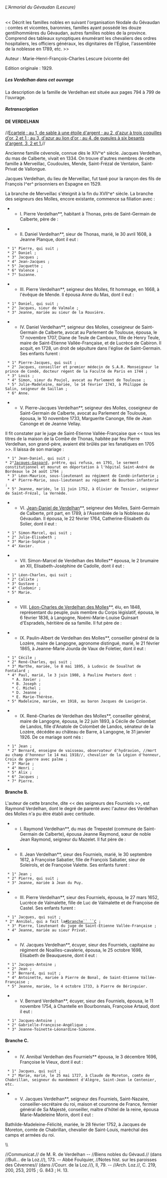 ###### L\'Armorial du Gévaudan (Lescure)

\<\< Décrit les familles nobles en suivant l\'organisation féodale du
Gévaudan : comtes et vicomtes, baronnies, familles ayant possédé les
douze gentilhommières du Gévaudan, autres familles nobles de la
province. Comprend des tableaux synoptiques énumérant les chevaliers des
ordres hospitaliers, les officiers généraux, les dignitaires de
l\'Eglise, l\'assemblée de la noblesse en 1789, etc. \>\>

Auteur : Marie-Henri-François-Charles Lescure (vicomte de)

Edition originale : 1929.

##### Les Verdelhan dans cet ouvrage

La description de la famille de Verdelhan est située aux pages 794 à 799
de l\'ouvrage.

##### Retranscription

#### DE VERDELHAN

//[Ecartelé : au 1, de sable à une étoile d\'argent ; au 2, d\'azur à
trois coquilles d\'or, 2 et 1 ; au 3, d\'azur au lion d\'or ; au 4, de
gueules à six besants d\'argent, 3, 2 et
1.](Armoiries_des_Verdelhan)//

Ancienne famille cévenole, connue dès le XIV^e^ siècle. Jacques
Verdelhan, du mas de Calberte, vivait en 1334. On trouve d\'autres
membres de cette famille à Merveillac, Coudoules, Mende, Saint-Frézal de
Ventalon, Saint-Privat de Vallongue.

Jacques Verdelhan, du lieu de Merveillac, fut taxé pour la rançon des
fils de François I^er^ prisonniers en Espagne en 1529.

La branche de Merveillac s\'éteignit à la fin du XVII^e^ siècle. La
branche des seigneurs des Molles, encore existante, commence sa
filiation avec :

-   -   I. Pierre Verdelhan\*\*, habitant à Thonas, près de
        Saint-Germain de Calberte, père de :

<!-- -->

-   -   II\. Daniel Verdelhan\*\*, sieur de Thonas, marié, le 30 avril 1608, à
        Jeanne Planque, dont il eut :

` * 1° Pierre, qui suit ;`\
` * 2° Daniel ;`\
` * 3° Jacques ;`\
` * 4° Jean-Jacques ;`\
` * 5° Jacquette ;`\
` * 6° Valence ;`\
` * 7° Suzanne.`

-   -   III\. Pierre Verdelhan\*\*, seigneur des Molles, fit hommage, en 1668, à
        l\'évêque de Mende. Il épousa Anne du Mas, dont il eut :

` * 1° Daniel, qui suit ;`\
` * 2° Jacques, sieur de Valmale ;`\
` * 3° Jeanne, mariée au sieur de la Rouvière.`

-   -   IV\. Daniel Verdelhan\*\*, seigneur des Molles, coseigneur de
        Saint-Germain de Calberte, avocat au Parlement de Toulouse, épousa, le
        17 novembre 1707, Diane de Teule de Camboux, fille de Henry Teule, maire
        de Saint-Etienne Vallée-Française, et de Lucrèce de Cabiron. Il acquit,
        en 1728, un droit de sépulture dans l\'église de Saint-Germain. Ses
        enfants furent :

` * 1° Pierre-Jacques, qui suit ;`\
` * 2° Jacques, conseiller et premier médecin de S.A.R. Monseigneur le prince de Condé, docteur régent de la Faculté de Paris en 1744 ;`\
` * 3° Louis ;`\
` * 4° Simon, sieur du Poujol, avocat au Parlement de Toulouse ;`\
` * 5° Julie-Madeleine, mariée, le 14 février 1743, à Philippe de Salin, seigneur de Saillan ;`\
` * 6° Anne.`

-   -   V. Pierre-Jacques Verdelhan\*\*, seigneur des Molles, coseigneur
        de Saint-Germain de Calberte, avocat au Parlement de Toulouse,
        épousa, le 10 novembre 1733, Marguerite Canonge, fille de Jean
        Canonge et de Jeanne Vellay.

Il fit constater par le juge de Saint-Etienne Vallée-Française que \<\<
tous les titres de la maison de la Combe de Thonas, habitée par feu
Pierre Verdelhan, son grand-père, avaient été brûlés par les fanatiques
en 1705 \>\>. Il laissa de son mariage :

` * 1° Jean-Daniel, qui suit ;`\
` * 2° `[`Jacques-Gaspard`](Jacques-Gaspard_Verdelhan_des_Molles_(1739-1794))`, prêtre, qui refusa, en 1791, le serment constitutionnel et mourut en déportation à l'hôpital Saint-André de Bordeaux le 24 août 1794 ;`\
` * 3° Léon-Maurice, sous-lieutenant au régiment de Condé-infanterie ;`\
` * 4° Pierre-Marie, sous-lieutenant au régiment de Bourbon-infanterie ;`\
` * 5° Jeanne, mariée, le 11 juin 1752, à Olivier de Tessier, seigneur de Saint-Frézal, la Vernède.`

-   -   VI\. [Jean-Daniel de
        Verdelhan](Jean-Daniel_Verdelhan_des_Molles_(1737-1822))\*\*,
        seigneur des Molles, Saint-Germain de Calberte, prit part, en 1789, à
        l\'Assemblée de la Noblesse du Gévaudan. Il épousa, le 22 février 1764,
        Catherine-Elisabeth du Solier, dont il eut :

` * 1° Simon-Marcel, qui suit ;`\
` * 2° Julie-Elisabeth ;`\
` * 3° Marie-Sophie ;`\
` * 4° Xavier.`

-   -   VII\. Simon-Marcel de Verdelhan des Molles\*\* épousa, le 2 brumaire an
        XII, Elisabeth-Joséphine de Cadolle, dont il eut :

` * 1° Léon-Charles, qui suit ;`\
` * 2° Calixte ;`\
` * 3° Gustave ;`\
` * 4° Clodomir ;`\
` * 5° Marie.`

-   -   VIII\. [Léon-Charles de Verdelhan des
        Molles](Charles-Léon_Verdelhan_des_Molles_(1805-1868))\*\*,
        élu, en 1848, représentant du peuple, puis membre du Corps législatif,
        épousa, le 6 février 1836, à Langogne, Noémi-Marie-Louise Quinsart
        d\'Espradels, héritière de sa famille. Il fut père de :

<!-- -->

-   -   IX\. Paulin-Albert de Verdelhan des Molles\*\*, conseiller général de la
        Lozère, maire de Langogne, agronome distingué, marié, le 21 février
        1865, à Jeanne-Marie Jourda de Vaux de Foletier, dont il eut :

` * 1° Cécile ;`\
` * 2° René-Charles, qui suit ;`\
` * 3° Marthe, mariée, le 8 mai 1895, à Ludovic de Soualhat de Fontalard ;`\
` * 4° Paul, marié, le 3 juin 1908, à Pauline Peeters dont :`\
`   * A. Xavier ;`\
`   * B. Joseph ;`\
`   * C. Michel ;`\
`   * D. Jeanne ;`\
`   * E. Marie-Thérèse.`\
` * 5° Madeleine, mariée, en 1918, au baron Jacques de Lavigerie.`

-   -   IX\. René-Charles de Verdelhan des Molles\*\*, conseiller général, maire
        de Langogne, épousa, le 22 juin 1893, à Cécile de Colombet de Landos,
        fille d\'Anatole de Colombet de Landos, sénateur de la Lozère, décédée
        au château de Barre, à Langogne, le 31 janvier 1926. De ce mariage sont
        nés :

` * 1° Jean ;`\
` * 2° Bernard, enseigne de vaisseau, observateur d'hydravion, //mort au champ d'honneur le 14 mai 1918//, chevalier de la Légion d'honneur, Croix de guerre avec palme ;`\
` * 3° Marie ;`\
` * 4° Henri ;`\
` * 5° Alix ;`\
` * 6° Jacques ;`\
` * 7° Pierre.`

#### Branche B.

L\'auteur de cette branche, dite \<\< des seigneurs des Fourniels \>\>,
est Raymond Verdelhan, dont le degré de parenté avec l\'auteur des
Verdelhan des Molles n\'a pu être établi avec certitude.

-   -   I. Raymond Verdelhan\*\*, du mas de Trepestel (commune de
        Saint-Germain de Calberte), épousa Jeanne Raymond, sœur de noble
        Jean Raymond, seigneur du Mazelet. Il fut père de :

<!-- -->

-   -   II\. Jean Verdelhan\*\*, sieur des Fourniels, marié, le 30 septembre
        1612, à Françoise Sabatier, fille de François Sabatier, sieur de
        Soleirols, et de Françoise Valette. Ses enfants furent :

` * 1° Jean ;`\
` * 2° Pierre, qui suit ;`\
` * 3° Jeanne, mariée à Jean du Puy.`

-   -   III\. Pierre Verdelhan\*\*, sieur des Fourniels, épousa, le 27 mars 1652,
        Lucrèce de Valmalette, fille de Luc de Valmalette et de Françoise de
        Castel. Ses enfants furent :

` * 1° Jacques, qui suit ;`\
` * 2° Annibal, qui a fait la `[`#branche`` ``C`](#branche_C)` ;`\
` * 3° Pierre, lieutenant du juge de Saint-Etienne Vallée-Française ;`\
` * 4° Jeanne, mariée au sieur Privat.`

-   -   IV\. Jacques Verdelhan\*\*, écuyer, sieur des Fourniels, capitaine au
        régiment de Noailles-cavalerie, épousa, le 25 octobre 1698, Elisabeth de
        Beauquesne, dont il eut :

` * 1° Jacques-Antoine ;`\
` * 2° Jean ;`\
` * 3° Bernard, qui suit ;`\
` * 4° Antoinette, mariée à Pierre de Bonal, de Saint-Etienne Vallée-Française ;`\
` * 5° Jeanne, mariée, le 4 octobre 1733, à Pierre de Béringuier.`

-   -   V. Bernard Verdelhan\*\*, écuyer, sieur des Fourniels, épousa,
        le 11 novembre 1754, à Chantelle en Bourbonnais, Françoise
        Artaud, dont il eut :

` * 1° Jacques-Antoine ;`\
` * 2° Gabrielle-Françoise-Angélique ;`\
` * 3° Jeanne-Toinette-Léonardine-Simonne.`

#### Branche C.

-   -   IV\. Annibal Verdelhan des Fourniels\*\* épousa, le 3 décembre 1696,
        Françoise le Vieux, dont il eut :

` * 1° Jacques, qui suit ;`\
` * 2° Marie, marié, le 25 mai 1727, à Claude de Moreton, comte de Chabrillan, seigneur du mandement d'Alègre, Saint-Jean le Centenier, etc.`

-   -   V. Jacques Verdelhan\*\*, seigneur des Fourniels, Saint-Nazaire,
        conseiller-secrétaire du roi, maison et couronne de France,
        fermier général de Sa Majesté, conseiller, maître d\'hôtel de la
        reine, épousa Marie-Madeleine Morin, dont il eut :

Bathilde-Madeleine-Félicité, mariée, le 28 février 1752, à Jacques de
Moreton, comte de Chabrillan, chevalier de Saint-Louis, maréchal des
camps et armées du roi.

\\\\

//Communicat.// de M. R. de Verdelhan \-- //Biens nobles du Gévaud.//
(dans //Bull\... de la Loz.//), 173. \-- Abbé Foulquier, //Notes hist.
sur les paroisses des Cévennes// (dans //Courr. de la Loz.//), II, 79.
\-- //Arch. Loz.//, C. 219, 200, 253, 2015 ; G. 843 ; H. 13.

